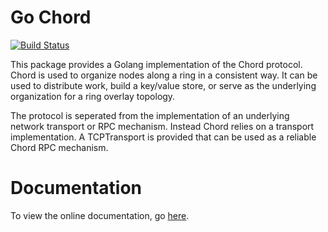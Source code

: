 # Go Chord

[![Build Status](https://drone.io/github.com/narendran/go-chord/status.png)](https://drone.io/github.com/narendran/go-chord/latest)

This package provides a Golang implementation of the Chord protocol.
Chord is used to organize nodes along a ring in a consistent way. It can be
used to distribute work, build a key/value store, or serve as the underlying
organization for a ring overlay topology.

The protocol is seperated from the implementation of an underlying network
transport or RPC mechanism. Instead Chord relies on a transport implementation.
A TCPTransport is provided that can be used as a reliable Chord RPC mechanism.

# Documentation

To view the online documentation, go [here](http://godoc.org/github.com/armon/go-chord).


